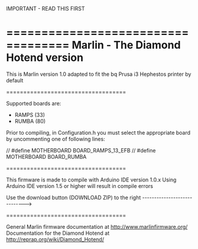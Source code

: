 IMPORTANT - READ THIS FIRST

===================================
Marlin - The Diamond Hotend version
===================================

This is Marlin version 1.0 adapted to fit the bq Prusa i3 Hephestos printer by default

===================================

Supported boards are:
 * RAMPS (33)
 * RUMBA (80)

Prior to compiling, in Configuration.h you must select the appropriate board by uncommenting one of following lines:

//  #define MOTHERBOARD BOARD_RAMPS_13_EFB
//  #define MOTHERBOARD BOARD_RUMBA

===================================

This firmware is made to compile with Arduino IDE version 1.0.x
Using Arduino IDE version 1.5 or higher will result in compile errors

Use the download button (DOWNLOAD ZIP) to the right ----------------------------->

===================================

General Marlin firmware documentation at http://www.marlinfirmware.org/
Documentation for the Diamond Hotend at http://reprap.org/wiki/Diamond_Hotend/
